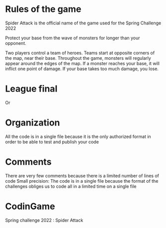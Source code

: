 # Rules of the game

Spider Attack is the official name of the game used for the Spring Challenge 2022

Protect your base from the wave of monsters for longer than your opponent.

Two players control a team of heroes. Teams start at opposite corners of the map, near their base. Throughout the game, monsters will regularly appear around the edges of the map. If a monster reaches your base, it will inflict one point of damage. If your base takes too much damage, you lose.

# League final

Or

# Organization

All the code is in a single file because it is the only authorized format in order to be able to test and publish your code

# Comments

There are very few comments because there is a limited number of lines of code
Small precision: The code is in a single file because the format of the challenges obliges us to code all in a limited time on a single file

# CodinGame

Spring challenge 2022 : Spider Attack
